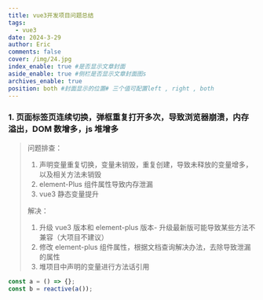```yaml
---
title: vue3开发项目问题总结
tags:
  - vue3
date: 2024-3-29
author: Eric
comments: false
cover: /img/24.jpg
index_enable: true #是否显示文章封面
aside_enable: true #侧栏是否显示文章封面图s
archives_enable: true
position: both #封面显示的位置# 三个值可配置left , right , both
---
```


### 1. 页面标签页连续切换，弹框重复打开多次，导致浏览器崩溃，内存溢出，DOM 数增多，js 堆增多

> 问题排查：
>
> 1. 声明变量重复切换，变量未销毁，重复创建，导致未释放的变量增多，以及相关方法未销毁
> 2. element-Plus 组件属性导致内存泄漏
> 3. vue3 静态变量提升
>
> 解决：
>
> 1. 升级 vue3 版本和 element-plus 版本- 升级最新版可能导致某些方法不兼容（大项目不建议）
> 2. 修改 element-plus 组件属性，根据文档查询解决办法，去除导致泄漏的属性
> 3. 堆项目中声明的变量进行方法话引用

```js
const a = () => {};
const b = reactive(a());
```
